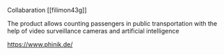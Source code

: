 Collabaration
[[filimon43g]]


The product allows counting passengers in public transportation with the help of video surveillance cameras and artificial intelligence

https://www.phinik.de/

